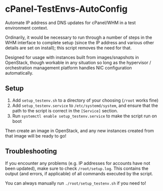 # cPanel-TestEnvs-AutoConfig
Automate IP address and DNS updates for cPanel/WHM in a test environment context.

Ordinarily, it would be necessary to run through a number of steps in the WHM interface to complete setup (since the IP address and various other details are set on install); this script removes the need for that.

Designed for usage with instances built from images/snapshots in OpenStack, though workable in any situation so long as the hypervisor / orchestration management platform handles NIC configuration automatically.

## Setup

1. Add `setup_testenv.sh` to a directory of your choosing (`/root` works fine)
2. Add `setup_testenv.service` to `/etc/systemd/system`, and ensure that the path to the script is correct in the `[Service]` section.
3. Run `systemctl enable setup_testenv.service` to make the script run on boot

Then create an image in OpenStack, and any new instances created from that image will be ready to go!

## Troubleshooting

If you encounter any problems (e.g. IP addresses for accounts have not been updated), make sure to check `/root/setup.log`. This contains the output (and errors, if applicable) of all commands executed by the script.

You can always manually run `./root/setup_testenv.sh` if you need to!
